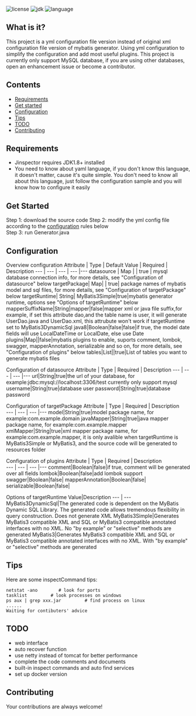 

![license](https://img.shields.io/badge/license-MIT-blue.svg)
![jdk](https://img.shields.io/badge/jdk-1.8%2B-blue.svg)
![language](https://img.shields.io/badge/language-java-yellow.svg)


## What is it?
This project is a yml configuration file version instead of original xml configuration file version of mybatis generator. Using yml configuration to simplify the configuration and add most useful plugins.
This project is currently only support MySQL database, if you are using other databases, open an enhancement issue or become a contributor.



## Contents
- [Requirements](#requirements)
- [Get started](#get-started)
- [Configuration](#configuration)
- [Tips](#tips)
- [TODO](#todo)
- [Contributing](#contributing)


## Requirements
- Jinspector requires JDK1.8+ installed  
- You need to know about yaml language, if you don't know this language, it doesn't matter, cause it's quite simple. You don't need to know all about this language, just follow the configuration sample and you will know how to configure it easily   


## Get Started
Step 1: download the source code 
Step 2: modify the yml config file according to the [configuration](#configuration) rules below  
Step 3: run Generator.java 



## Configuration

Overview configuration
Attribute | Type | Default Value | Required | Description
--- | --- | --- | --- |--- 
datasource | Map |  | true | mysql database connection info, for more details, see "Configuration of datasource" below
targetPackage| Map| | true| package names of mybatis model and sql files, for more details, see "Configuration of targetPackage" below
targetRuntime| String| MyBatis3Simple|true|mybatis generator runtime, options see "Options of targetRuntime" below
mapperSuffixName|String|mapper|false|mapper xml or java file suffix,for example, if set this attribute dao,and  the table name is user, it will generate UserDao.java and UserDao.xml, this attrubute won't work if targetRuntime set to MyBatis3DynamicSql
java8|Boolean|false|false|if true, the model date fields will use LocalDateTime or LocalDate, else use Date
plugins|Map||false|mybatis plugins to enable, suports comment, lombok, swagger, mapperAnnotation, serializable and so on, for more details, see "Configuration of plugins" below
tables|List||true|List of tables you want to generate mybatis files

Configuration of datasource
Attribute | Type | Required | Description
--- | --- | --- |--- 
url|String|true|the url of your database, for example:jdbc:mysql://localhost:3306/test currently only support mysql
username|String|true|database user
password|String|true|database password


Configuration of targetPackage
Attribute | Type | Required | Description   
--- | --- | --- |--- 
model|String|true|model package name, for example:com.example.domain
javaMapper|String|true|java mapper package name, for example:com.example.mapper
xmlMapper|String|true|xml mapper package name, for example:com.example.mapper, it is only avalible when targetRuntime is MyBatis3Simple or MyBatis3, and the source code will be generated to resources folder


Configuration of plugins
Attribute | Type | Required | Description   
--- | --- | --- |--- 
comment|Boolean|false|if true, comment will be generated over all fields
lombok|Boolean|false|add lombok support
swagger|Boolean|false|
mapperAnnotation|Boolean|false|
serializable|Boolean|false|

Options of targetRuntime
Value|Description
--- | ---
MyBatis3DynamicSql|The generated code is dependent on the MyBatis Dynamic SQL Library. The generated code allows tremendous flexibility in query construction. Does not generate XML
MyBatis3Simple|Generates MyBatis3 compatible XML and SQL or MyBatis3 compatible annotated interfaces with no XML. No "by example" or "selective" methods are generated
MyBatis3|Generates MyBatis3 compatible XML and SQL or MyBatis3 compatible annotated interfaces with no XML. With "by example" or "selective" methods are generated





## Tips
Here are some inspectCommand tips:
```
netstat -ano        # look for ports
tasklist         # look processes on windows
ps aux | grep xxx.jar         # find process on linux
......
Waiting for contibuters' advice
```

## TODO
- web interface
- auto recover function
- use netty instead of tomcat for better performance
- complete the code comments and documents
- built-in inspect commands and auto find services
- set up docker version


## Contributing
Your contributions are always welcome!




